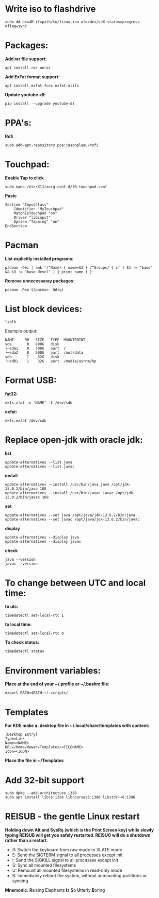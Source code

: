 # Write iso to flashdrive

    sudo dd bs=4M if=path/to/linux.iso of=/dev/sdX status=progress oflag=sync

# Packages:

**Add rar file support:**

    apt install rar unrar

**Add ExFat format support:**

    apt install exfat-fuse exfat-utils

**Update youtube-dl:**

    pip install --upgrade youtube-dl

# PPA's:

**Rofi**

    sudo add-apt-repository ppa:jasonpleau/rofi

# Touchpad:
**Enable Tap to click**

    sudo nano /etc/X11/xorg.conf.d/30-touchpad.conf

**Paste**

    Section "InputClass"
        Identifier "MyTouchpad"
        MatchIsTouchpad "on"
        Driver "libinput"
        Option "Tapping" "on"
    EndSection

# Pacman

**List explicitly installed programs:**

    pacman -Qei | awk '/^Name/ { name=$3 } /^Groups/ { if ( $3 != "base" && $3 != "base-devel" ) { print name } }'

**Remove unnecessaray packages:**

    pacman -Rsn $(pacman -Qdtq)


# List block devices:
    lsblk

Example output:

    NAME     RM   SIZE   TYPE  MOUNTPOINT
    sda       0   800G   disk 
    ├─sda1    0   300G   part  /
    └─sda2    0   500G   part  /mnt/data
    sdb       1    32G   disk 
    └─sdb1    1    32G   part  /media/usrnm/hp




# Format USB:

**fat32:**

    mkfs.vfat -n 'NAME' -I /dev/sdb
    
**exfat:**

    mkfs.exfat /dev/sdb



# Replace open-jdk with oracle jdk: 
**list**

    update-alternatives --list java
    update-alternatives --list javac
    
**install**

    update-alternatives --install /usr/bin/java java /opt/jdk-13.0.2/bin/java 100
    update-alternatives --install /usr/bin/javac javac /opt/jdk-13.0.2/bin/javac 100
    
**set**

    update-alternatives --set java /opt/java/jdk-13.0.2/bin/java
    update-alternatives --set javac /opt/java/jdk-13.0.2/bin/javac
    
**display**

    update-alternatives --display java
    update-alternatives --display javac
    
**check**

    java --version
    javac --version



# To change between UTC and local time:

**to utc:**

    timedatectl set-local-rtc 1
    
**to local time:**

    timedatectl set-local-rtc 0
    
**To check status:**

    timedatectl status

# Environment variables:

**Place at the end of your ~/.profile or ~/.bashrc file:**

    export PATH=$PATH:~/.scripts/

# Templates
**For KDE make a .desktop file in ~/.local/share/templates with content:**

    [Desktop Entry]
    Type=Link
    Name=<NAME>
    URL=/home/dawar/Templates/<FILENAME>
    Icon=<ICON>
    
**Place the file in ~/Templates**

# Add 32-bit support
    sudo dpkg --add-architecture i386
    sudo apt install libc6:i386 libncurses5:i386 libstdc++6:i386

# REISUB - the gentle Linux restart

**Holding down Alt and SysRq (which is the Print Screen key) while slowly typing REISUB will get you safely restarted. REISUO will do a shutdown rather than a restart.**

* R: Switch the keyboard from raw mode to XLATE mode
* E: Send the SIGTERM signal to all processes except init
* I: Send the SIGKILL signal to all processes except init
* S: Sync all mounted filesystems
* U: Remount all mounted filesystems in read-only mode
* B: Immediately reboot the system, without unmounting partitions or syncing

**Mnemonic: R**aising **E**lephants **I**s **S**o **U**tterly **B**oring


